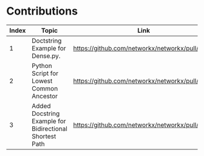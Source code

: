 # Contributions
| Index | Topic | Link |
| ----- | -------- | -------- | 
| 1     | Doctstring Example for Dense.py.| https://github.com/networkx/networkx/pull/6573| 
| 2     | Python Script for Lowest Common Ancestor | https://github.com/networkx/networkx/pull/6552 | 
| 3     | Added Docstring Example for Bidirectional Shortest Path | https://github.com/networkx/networkx/pull/6570| 
